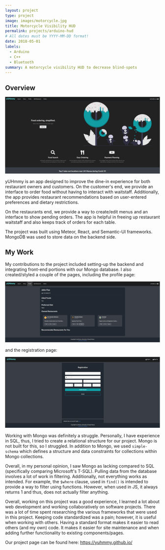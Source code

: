 ```yaml
---
layout: project
type: project
image: images/motorcycle.jpg
title: Motorcycle Visibility HUD
permalink: projects/arduino-hud
# All dates must be YYYY-MM-DD format!
date: 2018-05-01
labels:
  - Arduino
  - C++
  - Bluetooth
summary: A motorcycle visibility HUD to decrease blind-spots
---
```


## Overview

 <img class="ui medium centered image" src="../images/yuhmmy-landing.png">

yUHmmy is an app designed to improve the dine-in experience for both restaurant owners and customers. On the customer's end, we provide an interface to order food without having to interact with waitstaff. Additionally, the app provides restaurant recommendations based on user-entered preferences and dietary restrictions. 

On the restaurants end, we provide a way to create/edit menus and an interface to show pending orders. The app is helpful in freeing up restaurant waitstaff and also keeps track of orders for each table. 

The project was built using Meteor, React, and Semantic-UI frameworks. MongoDB was used to store data on the backend side. 

## My Work

My contributions to the project included setting-up the backend and integrating front-end portions with our Mongo database. I also created/styled a couple of the pages, including the profile page:

<img class="ui medium centered image" src="../images/yuhmmy-profile.png">

and the registration page:

<img class="ui medium centered image" src="../images/yuhmmy-registration.png">

Working with Mongo was definitely a struggle. Personally, I have experience in SQL, thus, I tried to create a relational structure for our project. Mongo is not built for this, so I struggled. In addition to Mongo, we used `simple-schema` which defines a structure and data constraints for collections within Mongo collections. 

Overall, in my personal opinion, I saw Mongo as lacking compared to SQL (specifically comparing Microsoft's T-SQL). Pulling data from the database involves a lot of work in filtering. Additionally, not everything works as intended. For example, the `$where` clause, used in `find()` is intended to provide a way to filter using functions. However, when used in JS, it always returns 1 and thus, does not actually filter anything.

Overall, working on this project was a good experience, I learned a lot about web development and working collaboratively on software projects. There was a lot of time spent researching the various frameworks that were used in this project. Keeping code standardized was a pain; however, it is useful when working with others. Having a standard format makes it easier to read others (and my own) code. It makes it easier for site maintenance and when adding further functionality to existing components/pages.

Our project page can be found here: https://yuhmmy.github.io/
